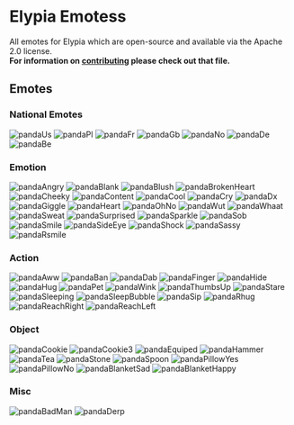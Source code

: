 # Elypia Emotess
All emotes for Elypia which are open-source and available via the Apache 2.0 license.  
**For information on [contributing](CONTRIBUTING.md) please check out that file.**

## Emotes
### National Emotes
![pandaUs](emotes/pandaUs.png) ![pandaPl](emotes/pandaPl.png) ![pandaFr](emotes/pandaFr.png) ![pandaGb](emotes/pandaGb.png) ![pandaNo](emotes/pandaNo.png) ![pandaDe](emotes/pandaDe.png) ![pandaBe](emotes/pandaBe.png)

### Emotion
![pandaAngry](emotes/pandaAngry.png) ![pandaBlank](emotes/pandaBlank.png) ![pandaBlush](emotes/pandaBlush.png) ![pandaBrokenHeart](emotes/pandaBrokenHeart.png) ![pandaCheeky](emotes/pandaCheeky.png) ![pandaContent](emotes/pandaContent.png) ![pandaCool](emotes/pandaCool.png) ![pandaCry](emotes/pandaCry.png) ![pandaDx](emotes/pandaDx.png) ![pandaGiggle](emotes/pandaGiggle.png) ![pandaHeart](emotes/pandaHeart.png) ![pandaOhNo](emotes/pandaOhNo.png) ![pandaWut](emotes/pandaWut.png) ![pandaWhaat](emotes/pandaWhaat.png) ![pandaSweat](emotes/pandaSweat.png) ![pandaSurprised](emotes/pandaSurprised.png) ![pandaSparkle](emotes/pandaSparkle.png) ![pandaSob](emotes/pandaSob.png) ![pandaSmile](emotes/pandaSmile.png) ![pandaSideEye](emotes/pandaSideEye.png) ![pandaShock](emotes/pandaShock.png) ![pandaSassy](emotes/pandaSassy.png)![pandaRsmile](emotes/pandaRsmile.png) 

### Action
![pandaAww](emotes/pandaAww.png) ![pandaBan](emotes/pandaBan.png) ![pandaDab](emotes/pandaDab.png) ![pandaFinger](emotes/pandaFinger.png) ![pandaHide](emotes/pandaHide.png)![pandaHug](emotes/pandaHug.png) ![pandaPet](emotes/pandaPet.png) ![pandaWink](emotes/pandaWink.png) ![pandaThumbsUp](emotes/pandaThumbsUp.png) ![pandaStare](emotes/pandaStare.jpg) ![pandaSleeping](emotes/pandaSleeping.png) ![pandaSleepBubble](emotes/pandaSleepBubble.png) ![pandaSip](emotes/pandaSip.png) ![pandaRhug](emotes/pandaRhug.png) ![pandaReachRight](emotes/pandaReachRight.png) ![pandaReachLeft](emotes/pandaReachLeft.png)

### Object
![pandaCookie](emotes/pandaCookie.png) ![pandaCookie3](emotes/pandaCookie3.png) ![pandaEquiped](emotes/pandaEquiped.png) ![pandaHammer](emotes/pandaHammer.png) ![pandaTea](emotes/pandaTea.png) ![pandaStone](emotes/pandaStone.png) ![pandaSpoon](emotes/pandaSpoon.png) ![pandaPillowYes](emotes/pandaPillowYes.png) ![pandaPillowNo](emotes/pandaPillowNo.png) ![pandaBlanketSad](emotes/pandaBlanketSad.png) ![pandaBlanketHappy](emotes/pandaBlanketHappy.png)

### Misc
![pandaBadMan](emotes/pandaBadMan.png) ![pandaDerp](emotes/pandaDerp.png)
